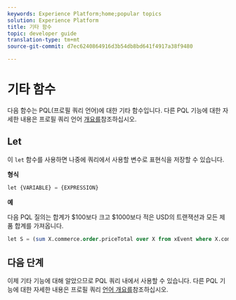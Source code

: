 ```yaml
---
keywords: Experience Platform;home;popular topics
solution: Experience Platform
title: 기타 함수
topic: developer guide
translation-type: tm+mt
source-git-commit: d7ec6240864916d3b54db8bd641f4917a38f9480

---
```



# 기타 함수

다음 함수는 PQL(프로필 쿼리 언어)에 대한 기타 함수입니다. 다른 PQL 기능에 대한 자세한 내용은 프로필 쿼리 언어 [개요를](./overview.md)참조하십시오.

## Let

이 `let` 함수를 사용하면 나중에 쿼리에서 사용할 변수로 표현식을 저장할 수 있습니다.

**형식**

```sql
let {VARIABLE} = {EXPRESSION}
```

**예**

다음 PQL 질의는 합계가 $100보다 크고 $1000보다 적은 USD의 트랜잭션과 모든 제품 합계를 가져옵니다.

```sql
let S = (sum X.commerce.order.priceTotal over X from xEvent where X.commerce.order.currencyCode = "USD") in (S > 100 and S < 1000)
```

## 다음 단계

이제 기타 기능에 대해 알았으므로 PQL 쿼리 내에서 사용할 수 있습니다. 다른 PQL 기능에 대한 자세한 내용은 프로필 쿼리 [언어 개요를](./overview.md)참조하십시오.
